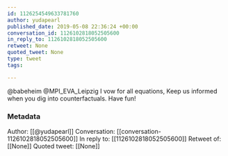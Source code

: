 ```yaml
---
id: 1126254549633781760
author: yudapearl
published_date: 2019-05-08 22:36:24 +00:00
conversation_id: 1126102818052505600
in_reply_to: 1126102818052505600
retweet: None
quoted_tweet: None
type: tweet
tags:

---
```


@babeheim @MPI_EVA_Leipzig I vow for all equations, Keep us informed when you dig into counterfactuals.
Have fun!

### Metadata

Author: [[@yudapearl]]
Conversation: [[conversation-1126102818052505600]]
In reply to: [[1126102818052505600]]
Retweet of: [[None]]
Quoted tweet: [[None]]
